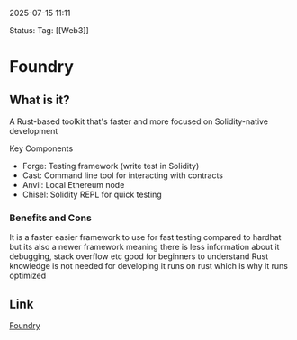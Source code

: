 2025-07-15 11:11

Status:
Tag: [[Web3]]

# Foundry

## What is it?
A Rust-based toolkit that's faster and more focused on Solidity-native development

Key Components
- Forge: Testing framework (write test in Solidity)
- Cast: Command line tool for interacting with contracts
- Anvil: Local Ethereum node 
- Chisel: Solidity REPL for quick testing

### Benefits and Cons
It is a faster easier framework to use for fast testing compared to hardhat but its also a newer framework meaning there is less information about it debugging, stack overflow etc good for beginners to understand Rust knowledge is not needed for developing it runs on rust which is why it runs optimized

## Link
[Foundry](https://getfoundry.sh/)